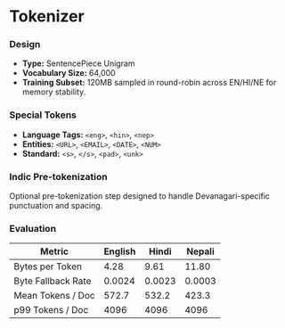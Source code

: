 # Tokenizer

### Design

* **Type:** SentencePiece Unigram
* **Vocabulary Size:** 64,000
* **Training Subset:** 120MB sampled in round-robin across EN/HI/NE for memory stability.

### Special Tokens

* **Language Tags:** `<eng>`, `<hin>`, `<nep>`
* **Entities:** `<URL>`, `<EMAIL>`, `<DATE>`, `<NUM>`
* **Standard:** `<s>`, `</s>`, `<pad>`, `<unk>`

### Indic Pre-tokenization

Optional pre-tokenization step designed to handle Devanagari-specific punctuation and spacing.

### Evaluation

| Metric             | English | Hindi  | Nepali |
| ------------------ | ------- | ------ | ------ |
| Bytes per Token    | 4.28    | 9.61   | 11.80  |
| Byte Fallback Rate | 0.0024  | 0.0023 | 0.0003 |
| Mean Tokens / Doc  | 572.7   | 532.2  | 423.3  |
| p99 Tokens / Doc   | 4096    | 4096   | 4096   |

